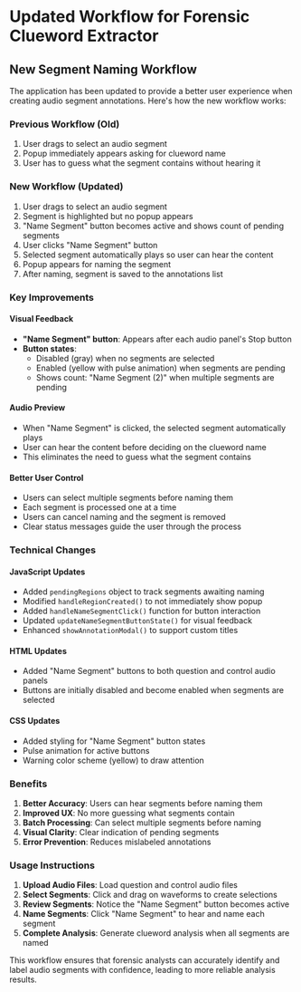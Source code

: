 # Updated Workflow for Forensic Clueword Extractor

## New Segment Naming Workflow

The application has been updated to provide a better user experience when creating audio segment annotations. Here's how the new workflow works:

### Previous Workflow (Old)
1. User drags to select an audio segment
2. Popup immediately appears asking for clueword name
3. User has to guess what the segment contains without hearing it

### New Workflow (Updated)
1. User drags to select an audio segment
2. Segment is highlighted but no popup appears
3. "Name Segment" button becomes active and shows count of pending segments
4. User clicks "Name Segment" button
5. Selected segment automatically plays so user can hear the content
6. Popup appears for naming the segment
7. After naming, segment is saved to the annotations list

### Key Improvements

#### Visual Feedback
- **"Name Segment" button**: Appears after each audio panel's Stop button
- **Button states**: 
  - Disabled (gray) when no segments are selected
  - Enabled (yellow with pulse animation) when segments are pending
  - Shows count: "Name Segment (2)" when multiple segments are pending

#### Audio Preview
- When "Name Segment" is clicked, the selected segment automatically plays
- User can hear the content before deciding on the clueword name
- This eliminates the need to guess what the segment contains

#### Better User Control
- Users can select multiple segments before naming them
- Each segment is processed one at a time
- Users can cancel naming and the segment is removed
- Clear status messages guide the user through the process

### Technical Changes

#### JavaScript Updates
- Added `pendingRegions` object to track segments awaiting naming
- Modified `handleRegionCreated()` to not immediately show popup
- Added `handleNameSegmentClick()` function for button interaction
- Updated `updateNameSegmentButtonState()` for visual feedback
- Enhanced `showAnnotationModal()` to support custom titles

#### HTML Updates
- Added "Name Segment" buttons to both question and control audio panels
- Buttons are initially disabled and become enabled when segments are selected

#### CSS Updates
- Added styling for "Name Segment" button states
- Pulse animation for active buttons
- Warning color scheme (yellow) to draw attention

### Benefits

1. **Better Accuracy**: Users can hear segments before naming them
2. **Improved UX**: No more guessing what segments contain
3. **Batch Processing**: Can select multiple segments before naming
4. **Visual Clarity**: Clear indication of pending segments
5. **Error Prevention**: Reduces mislabeled annotations

### Usage Instructions

1. **Upload Audio Files**: Load question and control audio files
2. **Select Segments**: Click and drag on waveforms to create selections
3. **Review Segments**: Notice the "Name Segment" button becomes active
4. **Name Segments**: Click "Name Segment" to hear and name each segment
5. **Complete Analysis**: Generate clueword analysis when all segments are named

This workflow ensures that forensic analysts can accurately identify and label audio segments with confidence, leading to more reliable analysis results. 